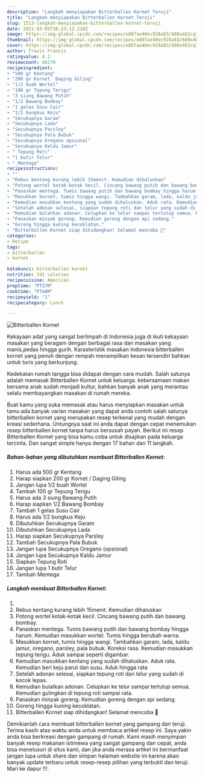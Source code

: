 ```yaml
---
description: "Langkah menyiapakan Bitterballen Kornet Teruji"
title: "Langkah menyiapakan Bitterballen Kornet Teruji"
slug: 1513-langkah-menyiapakan-bitterballen-kornet-teruji
date: 2021-03-05T16:23:13.220Z
image: https://img-global.cpcdn.com/recipes/e807ae40ec928a83/680x482cq70/bitterballen-kornet-foto-resep-utama.jpg
thumbnail: https://img-global.cpcdn.com/recipes/e807ae40ec928a83/680x482cq70/bitterballen-kornet-foto-resep-utama.jpg
cover: https://img-global.cpcdn.com/recipes/e807ae40ec928a83/680x482cq70/bitterballen-kornet-foto-resep-utama.jpg
author: Travis Francis
ratingvalue: 4.2
reviewcount: 46270
recipeingredient:
- "500 gr Kentang"
- "200 gr Kornet  Daging Giling"
- "1/2 buah Wortel"
- "100 gr Tepung Terigu"
- "3 siung Bawang Putih"
- "1/2 Bawang Bombay"
- "1 gelas Susu Cair"
- "1/2 bungkus Keju"
- "Secukupnya Garam"
- "Secukupnya Lada"
- "Secukupnya Parsley"
- "Secukupnya Pala Bubuk"
- "Secukupnya Oregano opsional"
- "Secukupnya Kaldu Jamur"
- " Tepung Roti"
- "1 butir Telur"
- " Mentega"
recipeinstructions:
- ""
- "Rebus kentang kurang lebih 15menit. Kemudian dihaluskan"
- "Potong wortel kotak-kotak kecil. Cincang bawang putih dan bawang bombay."
- "Panaskan mentega. Tumis bawang putih dan bawang bombay hingga harum. Kemudian masukkan wortel. Tumis hingga berubah warna."
- "Masukkan kornet, tumis hingga wangi. Tambahkan garam, lada, kaldu jamur, oregano, parsley, pala bubuk. Koreksi rasa. Kemudian masukkan tepung terigu. Aduk sampai seperti digambar."
- "Kemudian masukkan kentang yang sudah dihaluskan. Aduk rata. Kemudian beri keju parut dan susu. Aduk hingga rata"
- "Setelah adonan selesai, siapkan tepung roti dan telur yang sudah di kocok lepas."
- "Kemudian bulatkan adonan. Celupkan ke telur sampai tertutup semua. Kemudian gulingkan di tepung roti sampai rata."
- "Panaskan minyak goreng. Kemudian goreng dengan api sedang."
- "Goreng hingga kuning kecoklatan."
- "Bitterballen Kornet siap dihidangkan! Selamat mencoba 🥰"
categories:
- Recipe
tags:
- bitterballen
- kornet

katakunci: bitterballen kornet 
nutrition: 241 calories
recipecuisine: American
preptime: "PT27M"
cooktime: "PT48M"
recipeyield: "1"
recipecategory: Lunch

---
```



![Bitterballen Kornet](https://img-global.cpcdn.com/recipes/e807ae40ec928a83/680x482cq70/bitterballen-kornet-foto-resep-utama.jpg)

Kekayaan adat yang sangat berlimpah di Indonesia juga di ikuti kekayaan masakan yang beragam dengan berbagai rasa dari masakan yang manis,pedas hingga gurih. Karasteristik masakan Indonesia bitterballen kornet yang penuh dengan rempah menampilkan kesan tersendiri bahkan untuk turis yang berkunjung.




Kedekatan rumah tangga bisa didapat dengan cara mudah. Salah satunya adalah memasak Bitterballen Kornet untuk keluarga. kebersamaan makan bersama anak sudah menjadi kultur, bahkan banyak anak yang merantau selalu membayangkan masakan di rumah mereka.

Buat kamu yang suka memasak atau harus menyiapkan masakan untuk tamu ada banyak varian masakan yang dapat anda contoh salah satunya bitterballen kornet yang merupakan resep terkenal yang mudah dengan kreasi sederhana. Untungnya saat ini anda dapat dengan cepat menemukan resep bitterballen kornet tanpa harus bersusah payah.
Berikut ini resep Bitterballen Kornet yang bisa kamu coba untuk disajikan pada keluarga tercinta. Dan sangat simple hanya dengan 17 bahan dan 11 langkah.


<!--inarticleads1-->

##### Bahan-bahan yang dibutuhkan membuat Bitterballen Kornet:

1. Harus ada 500 gr Kentang
1. Harap siapkan 200 gr Kornet / Daging Giling
1. Jangan lupa 1/2 buah Wortel
1. Tambah 100 gr Tepung Terigu
1. Harus ada 3 siung Bawang Putih
1. Harap siapkan 1/2 Bawang Bombay
1. Tambah 1 gelas Susu Cair
1. Harus ada 1/2 bungkus Keju
1. Dibutuhkan Secukupnya Garam
1. Dibutuhkan Secukupnya Lada
1. Harap siapkan Secukupnya Parsley
1. Tambah Secukupnya Pala Bubuk
1. Jangan lupa Secukupnya Oregano (opsional)
1. Jangan lupa Secukupnya Kaldu Jamur
1. Siapkan  Tepung Roti
1. Jangan lupa 1 butir Telur
1. Tambah  Mentega




<!--inarticleads2-->

##### Langkah membuat  Bitterballen Kornet:

1. 
1. Rebus kentang kurang lebih 15menit. Kemudian dihaluskan
1. Potong wortel kotak-kotak kecil. Cincang bawang putih dan bawang bombay.
1. Panaskan mentega. Tumis bawang putih dan bawang bombay hingga harum. Kemudian masukkan wortel. Tumis hingga berubah warna.
1. Masukkan kornet, tumis hingga wangi. Tambahkan garam, lada, kaldu jamur, oregano, parsley, pala bubuk. Koreksi rasa. Kemudian masukkan tepung terigu. Aduk sampai seperti digambar.
1. Kemudian masukkan kentang yang sudah dihaluskan. Aduk rata. Kemudian beri keju parut dan susu. Aduk hingga rata
1. Setelah adonan selesai, siapkan tepung roti dan telur yang sudah di kocok lepas.
1. Kemudian bulatkan adonan. Celupkan ke telur sampai tertutup semua. Kemudian gulingkan di tepung roti sampai rata.
1. Panaskan minyak goreng. Kemudian goreng dengan api sedang.
1. Goreng hingga kuning kecoklatan.
1. Bitterballen Kornet siap dihidangkan! Selamat mencoba 🥰




Demikianlah cara membuat bitterballen kornet yang gampang dan teruji. Terima kasih atas waktu anda untuk membaca artikel resep ini. Saya yakin anda bisa berkreasi dengan gampang di rumah. Kami masih menyimpan banyak resep makanan istimewa yang sangat gampang dan cepat, anda bisa menelusuri di situs kami, dan jika anda merasa artikel ini bermanfaat jangan lupa untuk share dan simpan halaman website ini karena akan banyak update terbaru untuk resep-resep pilihan yang terbukti dan teruji. Mari ke dapur !!!. 
